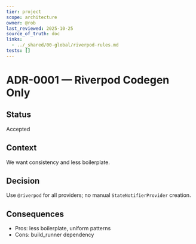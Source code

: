 ```yaml
---
tier: project
scope: architecture
owner: @rob
last_reviewed: 2025-10-25
source_of_truth: doc
links:
  - ../_shared/00-global/riverpod-rules.md
tests: []
---
```


# ADR-0001 — Riverpod Codegen Only

## Status
Accepted

## Context
We want consistency and less boilerplate.

## Decision
Use `@riverpod` for all providers; no manual `StateNotifierProvider` creation.

## Consequences
- Pros: less boilerplate, uniform patterns
- Cons: build_runner dependency
